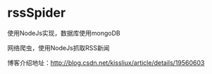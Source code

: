 rssSpider
=========
使用NodeJs实现，数据库使用mongoDB

网络爬虫，使用NodeJs抓取RSS新闻

博客介绍地址：http://blog.csdn.net/kissliux/article/details/19560603
